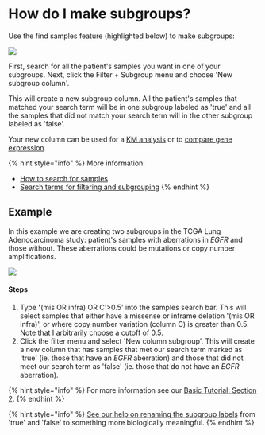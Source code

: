 # How do I make subgroups?

Use the find samples feature (highlighted below) to make subgroups:

![](../.gitbook/assets/screen-shot-2021-01-19-at-3.36.32-pm.png)

First, search for all the patient's samples you want in one of your subgroups. Next, click the Filter + Subgroup menu and choose 'New subgroup column'.

This will create a new subgroup column. All the patient's samples that matched your search term will be in one subgroup labeled as 'true' and all the samples that did not match your search term will in the other subgroup labeled as 'false'.&#x20;

Your new column can be used for a [KM analysis](how-do-i-make-a-km-plot.md) or to [compare gene expression](https://ucsc-xena.gitbook.io/project/how-to-pages-1/how-do-i-compare-gene-expression-between-subgroups).

{% hint style="info" %}
More information:

* [How to search for samples](../overview-of-features/filter-and-subgrouping/)
* [Search terms for filtering and subgrouping](../overview-of-features/filter-and-subgrouping/#supported-search-terms)
{% endhint %}

## Example

In this example we are creating two subgroups in the TCGA Lung Adenocarcinoma study: patient's samples with aberrations in _EGFR_ and those without. These aberrations could be mutations or copy number amplifications.

![](../.gitbook/assets/makesubgroups.gif)

#### Steps

1. Type **'**(mis OR infra) OR C:>0.5'  into the samples search bar. This will select samples that either have a missense or inframe deletion '(mis OR infra)', or where copy number variation (column C) is greater than 0.5. Note that I arbitrarily choose a cutoff of 0.5.
2. Click the filter menu and select 'New column subgroup'. This will create a new column that has samples that met our search term marked as 'true' (ie. those that have an _EGFR_ aberration) and those that did not meet our search term as 'false' (ie. those that do not have an _EGFR_ aberration).

{% hint style="info" %}
For more information see our [Basic Tutorial: Section 2](../tutorials/basic-tutorial-section-2.md).
{% endhint %}

{% hint style="info" %}
[See our help on renaming the subgroup labels](https://ucsc-xena.gitbook.io/project/overview-of-features/filter-and-subgrouping#changing-subgroup-labels) from 'true' and 'false' to something more biologically meaningful.
{% endhint %}

